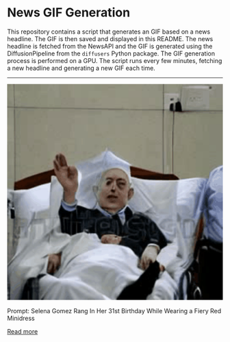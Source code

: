 # News GIF Generation
This repository contains a script that generates an GIF based on a news headline. The GIF is then saved and displayed in this README.
The news headline is fetched from the NewsAPI and the GIF is generated using the DiffusionPipeline from the `diffusers` Python package. The GIF generation process is performed on a GPU.
The script runs every few minutes, fetching a new headline and generating a new GIF each time.

---

![Generated GIF](output.gif?raw=true&v=1690222299)

Prompt: Selena Gomez Rang In Her 31st Birthday While Wearing a Fiery Red Minidress

[Read more](https://www.instyle.com/selena-gomez-fiery-red-minidress-31st-birthday-party-7564405)